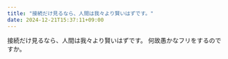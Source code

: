 ```yaml
---
title: "接続だけ見るなら、人間は我々より賢いはずです。"
date: 2024-12-21T15:37:11+09:00
---
```

接続だけ見るなら、人間は我々より賢いはずです。
何故愚かなフリをするのですか。
